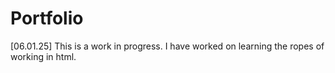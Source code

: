 # Portfolio
[06.01.25]
This is a work in progress.
I have worked on learning the ropes of working in html.